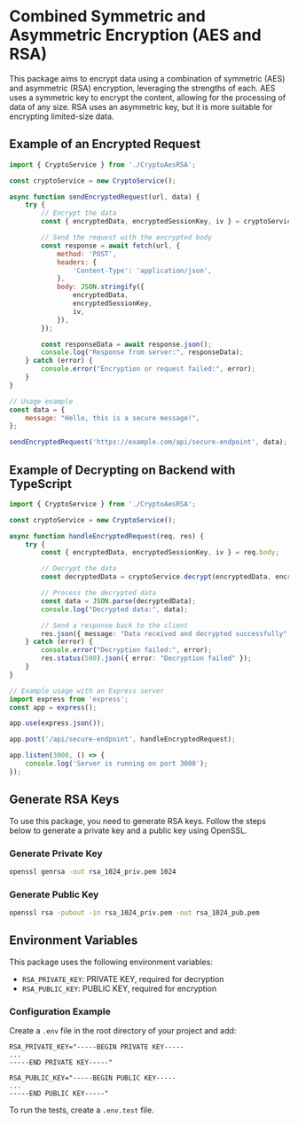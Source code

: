 # Combined Symmetric and Asymmetric Encryption (AES and RSA)

This package aims to encrypt data using a combination of symmetric (AES) and asymmetric (RSA) encryption, leveraging the strengths of each. AES uses a symmetric key to encrypt the content, allowing for the processing of data of any size. RSA uses an asymmetric key, but it is more suitable for encrypting limited-size data.

## Example of an Encrypted Request
```javascript
import { CryptoService } from './CryptoAesRSA';

const cryptoService = new CryptoService();

async function sendEncryptedRequest(url, data) {
    try {
        // Encrypt the data
        const { encryptedData, encryptedSessionKey, iv } = cryptoService.encrypt(JSON.stringify(data));

        // Send the request with the encrypted body
        const response = await fetch(url, {
            method: 'POST',
            headers: {
                'Content-Type': 'application/json',
            },
            body: JSON.stringify({
                encryptedData,
                encryptedSessionKey,
                iv,
            }),
        });

        const responseData = await response.json();
        console.log("Response from server:", responseData);
    } catch (error) {
        console.error("Encryption or request failed:", error);
    }
}

// Usage example
const data = {
    message: "Hello, this is a secure message!",
};

sendEncryptedRequest('https://example.com/api/secure-endpoint', data);
```

## Example of Decrypting on Backend with TypeScript
```typescript
import { CryptoService } from './CryptoAesRSA';

const cryptoService = new CryptoService();

async function handleEncryptedRequest(req, res) {
    try {
        const { encryptedData, encryptedSessionKey, iv } = req.body;

        // Decrypt the data
        const decryptedData = cryptoService.decrypt(encryptedData, encryptedSessionKey, iv);

        // Process the decrypted data
        const data = JSON.parse(decryptedData);
        console.log("Decrypted data:", data);

        // Send a response back to the client
        res.json({ message: "Data received and decrypted successfully", data });
    } catch (error) {
        console.error("Decryption failed:", error);
        res.status(500).json({ error: "Decryption failed" });
    }
}

// Example usage with an Express server
import express from 'express';
const app = express();

app.use(express.json());

app.post('/api/secure-endpoint', handleEncryptedRequest);

app.listen(3000, () => {
    console.log('Server is running on port 3000');
});
```
## Generate RSA Keys

To use this package, you need to generate RSA keys. Follow the steps below to generate a private key and a public key using OpenSSL.

### Generate Private Key
```sh
openssl genrsa -out rsa_1024_priv.pem 1024
```

### Generate Public Key
```sh
openssl rsa -pubout -in rsa_1024_priv.pem -out rsa_1024_pub.pem
```

## Environment Variables


This package uses the following environment variables:

- `RSA_PRIVATE_KEY`: PRIVATE KEY, required for decryption
- `RSA_PUBLIC_KEY`: PUBLIC KEY, required for encryption

### Configuration Example

Create a `.env` file in the root directory of your project and add:

```plaintext
RSA_PRIVATE_KEY="-----BEGIN PRIVATE KEY-----
...
-----END PRIVATE KEY-----"

RSA_PUBLIC_KEY="-----BEGIN PUBLIC KEY-----
...
-----END PUBLIC KEY-----"
```

To run the tests, create a `.env.test` file.

